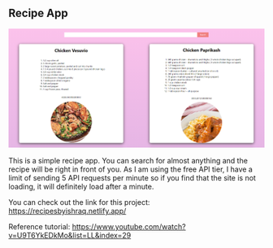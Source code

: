 ## Recipe App

![Preview](Capture.PNG?raw=true)

This is a simple recipe app. You can search for almost anything and the recipe will be right in front of you.
As I am using the free API tier, I have a limit of sending 5 API requests per minute so if you find that the site is not loading, it will definitely load after a minute.

You can check out the link for this project: https://recipesbyishraq.netlify.app/

Reference tutorial: https://www.youtube.com/watch?v=U9T6YkEDkMo&list=LL&index=29